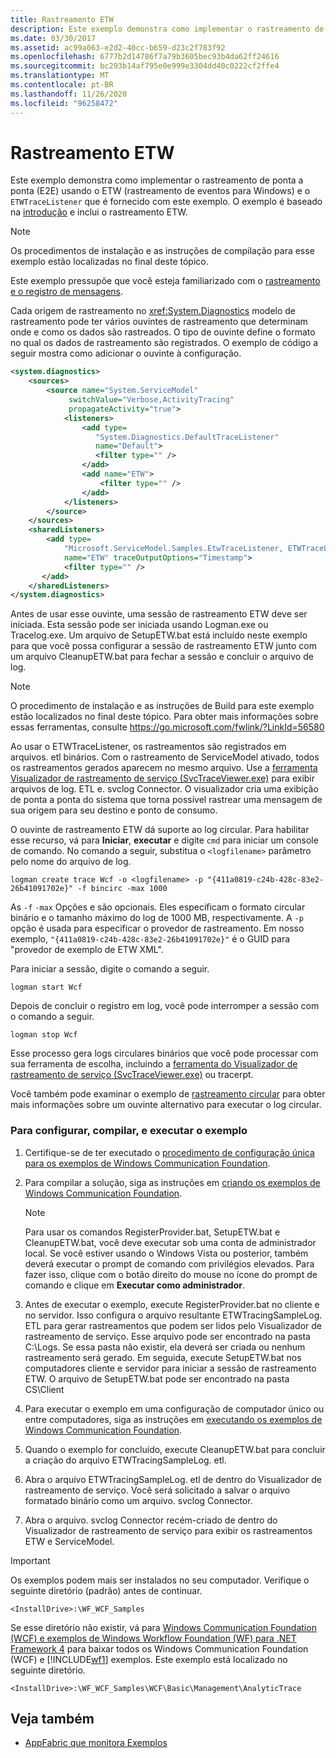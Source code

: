 ```yaml
---
title: Rastreamento ETW
description: Este exemplo demonstra como implementar o rastreamento de ponta a ponta (E2E) usando o ETW (rastreamento de eventos para Windows) e o ETWTraceListener.
ms.date: 03/30/2017
ms.assetid: ac99a063-e2d2-40cc-b659-d23c2f783f92
ms.openlocfilehash: 6777b2d14786f7a79b3605bec93b4da62ff24616
ms.sourcegitcommit: bc293b14af795e0e999e3304dd40c0222cf2ffe4
ms.translationtype: MT
ms.contentlocale: pt-BR
ms.lasthandoff: 11/26/2020
ms.locfileid: "96258472"
---
```

# <a name="etw-tracing"></a>Rastreamento ETW

Este exemplo demonstra como implementar o rastreamento de ponta a ponta (E2E) usando o ETW (rastreamento de eventos para Windows) e o `ETWTraceListener` que é fornecido com este exemplo. O exemplo é baseado na [introdução](getting-started-sample.md) e inclui o rastreamento ETW.  
  
> [!NOTE]
> Os procedimentos de instalação e as instruções de compilação para esse exemplo estão localizadas no final deste tópico.  
  
 Este exemplo pressupõe que você esteja familiarizado com o [rastreamento e o registro de mensagens](tracing-and-message-logging.md).  
  
 Cada origem de rastreamento no <xref:System.Diagnostics> modelo de rastreamento pode ter vários ouvintes de rastreamento que determinam onde e como os dados são rastreados. O tipo de ouvinte define o formato no qual os dados de rastreamento são registrados. O exemplo de código a seguir mostra como adicionar o ouvinte à configuração.  
  
```xml  
<system.diagnostics>  
    <sources>  
        <source name="System.ServiceModel"
             switchValue="Verbose,ActivityTracing"  
             propagateActivity="true">  
            <listeners>  
                <add type=  
                   "System.Diagnostics.DefaultTraceListener"  
                   name="Default">  
                   <filter type="" />  
                </add>  
                <add name="ETW">  
                    <filter type="" />  
                </add>  
            </listeners>  
        </source>  
    </sources>  
    <sharedListeners>  
        <add type=  
            "Microsoft.ServiceModel.Samples.EtwTraceListener, ETWTraceListener"  
            name="ETW" traceOutputOptions="Timestamp">  
            <filter type="" />  
       </add>  
    </sharedListeners>  
</system.diagnostics>  
```  
  
 Antes de usar esse ouvinte, uma sessão de rastreamento ETW deve ser iniciada. Esta sessão pode ser iniciada usando Logman.exe ou Tracelog.exe. Um arquivo de SetupETW.bat está incluído neste exemplo para que você possa configurar a sessão de rastreamento ETW junto com um arquivo CleanupETW.bat para fechar a sessão e concluir o arquivo de log.  
  
> [!NOTE]
> O procedimento de instalação e as instruções de Build para este exemplo estão localizados no final deste tópico. Para obter mais informações sobre essas ferramentas, consulte <https://go.microsoft.com/fwlink/?LinkId=56580>  
  
 Ao usar o ETWTraceListener, os rastreamentos são registrados em arquivos. etl binários. Com o rastreamento de ServiceModel ativado, todos os rastreamentos gerados aparecem no mesmo arquivo. Use a [ferramenta Visualizador de rastreamento de serviço (SvcTraceViewer.exe)](../service-trace-viewer-tool-svctraceviewer-exe.md) para exibir arquivos de log. ETL e. svclog Connector. O visualizador cria uma exibição de ponta a ponta do sistema que torna possível rastrear uma mensagem de sua origem para seu destino e ponto de consumo.  
  
 O ouvinte de rastreamento ETW dá suporte ao log circular. Para habilitar esse recurso, vá para **Iniciar**, **executar** e digite `cmd` para iniciar um console de comando. No comando a seguir, substitua o `<logfilename>` parâmetro pelo nome do arquivo de log.  
  
```console  
logman create trace Wcf -o <logfilename> -p "{411a0819-c24b-428c-83e2-26b41091702e}" -f bincirc -max 1000  
```  
  
 As `-f` `-max` Opções e são opcionais. Eles especificam o formato circular binário e o tamanho máximo do log de 1000 MB, respectivamente. A `-p` opção é usada para especificar o provedor de rastreamento. Em nosso exemplo, `"{411a0819-c24b-428c-83e2-26b41091702e}"` é o GUID para "provedor de exemplo de ETW XML".  
  
 Para iniciar a sessão, digite o comando a seguir.  
  
```console  
logman start Wcf  
```  
  
 Depois de concluir o registro em log, você pode interromper a sessão com o comando a seguir.  
  
```console  
logman stop Wcf  
```  
  
 Esse processo gera logs circulares binários que você pode processar com sua ferramenta de escolha, incluindo a [ferramenta do Visualizador de rastreamento de serviço (SvcTraceViewer.exe)](../service-trace-viewer-tool-svctraceviewer-exe.md) ou tracerpt.  
  
 Você também pode examinar o exemplo de [rastreamento circular](circular-tracing.md) para obter mais informações sobre um ouvinte alternativo para executar o log circular.  
  
### <a name="to-set-up-build-and-run-the-sample"></a>Para configurar, compilar, e executar o exemplo  
  
1. Certifique-se de ter executado o [procedimento de configuração única para os exemplos de Windows Communication Foundation](one-time-setup-procedure-for-the-wcf-samples.md).  
  
2. Para compilar a solução, siga as instruções em [criando os exemplos de Windows Communication Foundation](building-the-samples.md).  
  
    > [!NOTE]
    > Para usar os comandos RegisterProvider.bat, SetupETW.bat e CleanupETW.bat, você deve executar sob uma conta de administrador local. Se você estiver usando o Windows Vista ou posterior, também deverá executar o prompt de comando com privilégios elevados. Para fazer isso, clique com o botão direito do mouse no ícone do prompt de comando e clique em **Executar como administrador**.  
  
3. Antes de executar o exemplo, execute RegisterProvider.bat no cliente e no servidor. Isso configura o arquivo resultante ETWTracingSampleLog. ETL para gerar rastreamentos que podem ser lidos pelo Visualizador de rastreamento de serviço. Esse arquivo pode ser encontrado na pasta C:\Logs. Se essa pasta não existir, ela deverá ser criada ou nenhum rastreamento será gerado. Em seguida, execute SetupETW.bat nos computadores cliente e servidor para iniciar a sessão de rastreamento ETW. O arquivo de SetupETW.bat pode ser encontrado na pasta CS\Client  
  
4. Para executar o exemplo em uma configuração de computador único ou entre computadores, siga as instruções em [executando os exemplos de Windows Communication Foundation](running-the-samples.md).  
  
5. Quando o exemplo for concluído, execute CleanupETW.bat para concluir a criação do arquivo ETWTracingSampleLog. etl.  
  
6. Abra o arquivo ETWTracingSampleLog. etl de dentro do Visualizador de rastreamento de serviço. Você será solicitado a salvar o arquivo formatado binário como um arquivo. svclog Connector.  
  
7. Abra o arquivo. svclog Connector recém-criado de dentro do Visualizador de rastreamento de serviço para exibir os rastreamentos ETW e ServiceModel.  
  
> [!IMPORTANT]
> Os exemplos podem mais ser instalados no seu computador. Verifique o seguinte diretório (padrão) antes de continuar.  
>
> `<InstallDrive>:\WF_WCF_Samples`  
>
> Se esse diretório não existir, vá para [Windows Communication Foundation (WCF) e exemplos de Windows Workflow Foundation (WF) para .NET Framework 4](https://www.microsoft.com/download/details.aspx?id=21459) para baixar todos os Windows Communication Foundation (WCF) e [!INCLUDE[wf1](../../../../includes/wf1-md.md)] exemplos. Este exemplo está localizado no seguinte diretório.  
>
> `<InstallDrive>:\WF_WCF_Samples\WCF\Basic\Management\AnalyticTrace`  
  
## <a name="see-also"></a>Veja também

- [AppFabric que monitora Exemplos](/previous-versions/appfabric/ff383407(v=azure.10))
